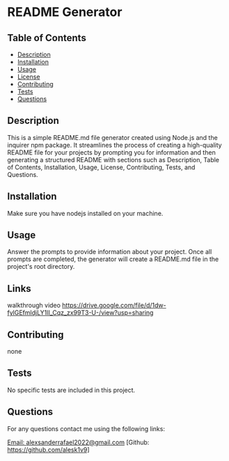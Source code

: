  # README Generator

   

  ## Table of Contents 
  * [Description](#description)
  * [Installation](#installation)
  * [Usage](#usage)
  * [License](#license)
  * [Contributing](#contributing)
  * [Tests](#tests)
  * [Questions](#questions)

  ## Description

  This is a simple README.md file generator created using Node.js and the inquirer npm package. It streamlines the process of creating a high-quality README file for your projects by prompting you for information and then generating a structured README with sections such as Description, Table of Contents, Installation, Usage, License, Contributing, Tests, and Questions.

  ## Installation

  Make sure you have nodejs installed on your machine.

  ## Usage

  Answer the prompts to provide information about your project. Once all prompts are completed, the generator will create a README.md file in the project's root directory.

  ## Links
  walkthrough video 
  https://drive.google.com/file/d/1dw-fylGEfmldjLY1lI_Cqz_zx99T3-U-/view?usp=sharing
   
  
  ## Contributing
  
  none

  ## Tests

  No specific tests are included in this project.

  ## Questions
  For any questions contact me using the following links:
  
  [Email: alexsanderrafael2022@gmail.com](mailto:alexsanderrafael2022@gmail.com)
  [Github: https://github.com/alesk1v9]
